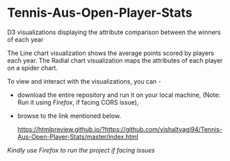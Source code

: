 # Tennis-Aus-Open-Player-Stats
D3 visualizations displaying the attribute comparison between the winners of each year

The Line chart visualization shows the average points scored by players each year.
The Radial chart visualization maps the attributes of each player on a spider chart.


To view and interact with the visualizations, you can -
- download the entire repository and run it on your local machine, (Note: Run it using *Firefox*, if facing CORS issue),
- browse to the link mentioned below.

  https://htmlpreview.github.io/?https://github.com/vishaltyagi94/Tennis-Aus-Open-Player-Stats/master/index.html

*Kindly use Firefox to run the project if facing issues*
